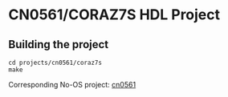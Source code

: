 # CN0561/CORAZ7S HDL Project

## Building the project

```
cd projects/cn0561/coraz7s
make
```

Corresponding No-OS project: [cn0561](https://github.com/analogdevicesinc/no-OS/tree/main/projects/cn0561)